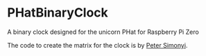 # PHatBinaryClock
A binary clock designed for the unicorn PHat for Raspberry Pi Zero

The code to create the matrix for the clock is by [Peter Simonyi](https://gist.github.com/psimonyi/2856099).
